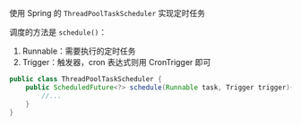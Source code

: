 使用 Spring 的 `ThreadPoolTaskScheduler` 实现定时任务

调度的方法是 `schedule()`：
1. Runnable：需要执行的定时任务
2. Trigger：触发器，cron 表达式则用 CronTrigger 即可

```java
public class ThreadPoolTaskScheduler {
	public ScheduledFuture<?> schedule(Runnable task, Trigger trigger){
		//...
    }
}
```
